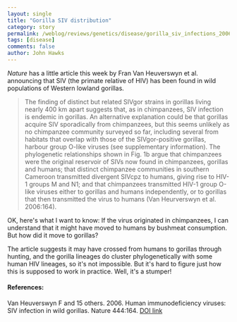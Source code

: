 ```yaml
---
layout: single 
title: "Gorilla SIV distribution" 
category: story
permalink: /weblog/reviews/genetics/disease/gorilla_siv_infections_2006.html
tags: [disease] 
comments: false 
author: John Hawks 
---
```



<p>
<i>Nature</i> has a little article this week by Fran Van Heuverswyn et al. announcing that SIV (the primate relative of HIV) has been found in wild populations of Western lowland gorillas. 
</p>

<blockquote>The finding of distinct but related SIVgor strains in gorillas living nearly 400 km apart suggests that, as in chimpanzees, SIV infection is endemic in gorillas. An alternative explanation could be that gorillas acquire SIV sporadically from chimpanzees, but this seems unlikely as no chimpanzee community surveyed so far, including several from habitats that overlap with those of the SIVgor-positive gorillas, harbour group O-like viruses (see supplementary information). The phylogenetic relationships shown in Fig. 1b argue that chimpanzees were the original reservoir of SIVs now found in chimpanzees, gorillas and humans; that distinct chimpanzee communities in southern Cameroon transmitted divergent SIVcpz to humans, giving rise to HIV-1 groups M and N1; and that chimpanzees transmitted HIV-1 group O-like viruses either to gorillas and humans independently, or to gorillas that then transmitted the virus to humans (Van Heurverswyn et al. 2006:164).</blockquote>

<p>
OK, here's what I want to know: If the virus originated in chimpanzees, I can understand that it might have moved to humans by bushmeat consumption. But how did it move to gorillas?
</p>

<p>
The article suggests it may have crossed from humans to gorillas through hunting, and the gorilla lineages do cluster phylogenetically with some human HIV lineages, so it's not impossible. But it's hard to figure just how this is supposed to work in practice. Well, it's a stumper!
</p>

<h4>References:</h4>

<p class="cite">Van Heuverswyn F and 15 others. 2006. Human immunodeficiency viruses: SIV infection in wild gorillas. Nature 444:164. <a href="http://dx.doi.org/10.1038/444164a">DOI link</a></p>

